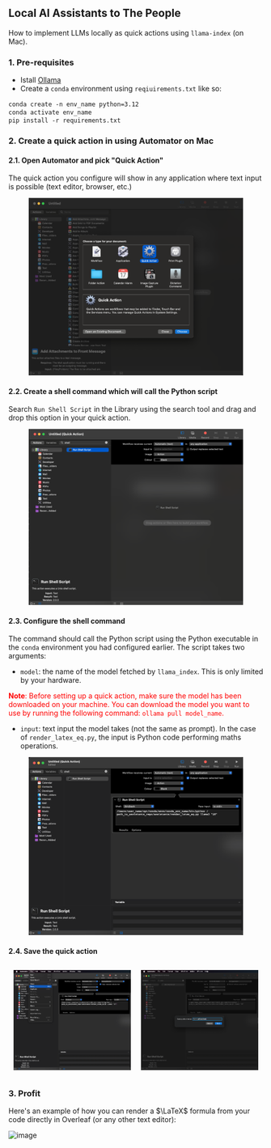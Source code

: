 ## Local AI Assistants to The People

How to implement LLMs locally as quick actions using `llama-index` (on Mac).

### 1. Pre-requisites

- Istall [Ollama](https://ollama.com/download)
- Create a `conda` environment using `reqiuirements.txt` like so: 

```shell
conda create -n env_name python=3.12
conda activate env_name
pip install -r requirements.txt
```

### 2. Create a quick action in using Automator on Mac

#### 2.1. Open Automator and pick "Quick Action"

The quick action you configure will show in any application where text input is possible (text editor, browser, etc.)

<figure>
    <img src="../guide_steps_screens/open_automator_pick_quick_action.png" width="700">
</figure>

#### 2.2. Create a shell command which will call the Python script

Search `Run Shell Script` in the Library using the search tool and drag and drop this option in your quick action.

<figure>
    <img src="../guide_steps_screens/search_shell_script.png" width="700">
</figure>

#### 2.3. Configure the shell command

The command should call the Python script using the Python executable in the `conda` environment you had configured earlier. The script takes two arguments: 
- `model`: the name of the model fetched by `llama_index`. This is only limited by your hardware.

<span style="color:red">**Note**: Before setting up a quick action, make sure the model has been downloaded on your machine. You can download the model you want to use by running the following command: `ollama pull model_name`.</span>

- `input`: text input the model takes (not the same as prompt). In the case of `render_latex_eq.py`, the input is Python code performing maths operations.

<figure>
    <img src="../guide_steps_screens/automator_shell_command.png" width="700">
</figure>


#### 2.4. Save the quick action

<div style="display: flex; justify-content: space-around;">
    <figure style="margin: 10px;">
        <img src="../guide_steps_screens/save_quick_action.png" width="700" >
    </figure>
    <figure style="margin: 10px;">
        <img src="../guide_steps_screens/name_quick_action.png" width="700">
    </figure>
</div>

### 3. Profit

Here's an example of how you can render a $\LaTeX\$ formula from your code directly in Overleaf (or any other text editor):

![image](demos/demo_formula_rendering.gif)


